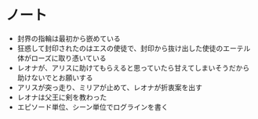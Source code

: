 # ノート
- 封界の指輪は最初から嵌めている
- 狂惑して封印されたのはエスの使徒で、封印から抜け出した使徒のエーテル体がローズに取り憑いている
- レオナが、アリスに助けてもらえると思っていたら甘えてしまいそうだから助けないでとお願いする
- アリスが突っ走り、ミリアが止めて、レオナが折衷案を出す
- レオナは父王に剣を教わった
- エピソード単位、シーン単位でログラインを書く
